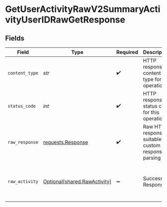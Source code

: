 # GetUserActivityRawV2SummaryActivityUserIDRawGetResponse


## Fields

| Field                                                                                                                                                                                                                                           | Type                                                                                                                                                                                                                                            | Required                                                                                                                                                                                                                                        | Description                                                                                                                                                                                                                                     | Example                                                                                                                                                                                                                                         |
| ----------------------------------------------------------------------------------------------------------------------------------------------------------------------------------------------------------------------------------------------- | ----------------------------------------------------------------------------------------------------------------------------------------------------------------------------------------------------------------------------------------------- | ----------------------------------------------------------------------------------------------------------------------------------------------------------------------------------------------------------------------------------------------- | ----------------------------------------------------------------------------------------------------------------------------------------------------------------------------------------------------------------------------------------------- | ----------------------------------------------------------------------------------------------------------------------------------------------------------------------------------------------------------------------------------------------- |
| `content_type`                                                                                                                                                                                                                                  | *str*                                                                                                                                                                                                                                           | :heavy_check_mark:                                                                                                                                                                                                                              | HTTP response content type for this operation                                                                                                                                                                                                   |                                                                                                                                                                                                                                                 |
| `status_code`                                                                                                                                                                                                                                   | *int*                                                                                                                                                                                                                                           | :heavy_check_mark:                                                                                                                                                                                                                              | HTTP response status code for this operation                                                                                                                                                                                                    |                                                                                                                                                                                                                                                 |
| `raw_response`                                                                                                                                                                                                                                  | [requests.Response](https://requests.readthedocs.io/en/latest/api/#requests.Response)                                                                                                                                                           | :heavy_check_mark:                                                                                                                                                                                                                              | Raw HTTP response; suitable for custom response parsing                                                                                                                                                                                         |                                                                                                                                                                                                                                                 |
| `raw_activity`                                                                                                                                                                                                                                  | [Optional[shared.RawActivity]](../../models/shared/rawactivity.md)                                                                                                                                                                              | :heavy_minus_sign:                                                                                                                                                                                                                              | Successful Response                                                                                                                                                                                                                             | {"activity":[{"timestamp":"2023-10-11T13:26:04.496628+00:00","data":{"data":"...provider_specific_data"},"provider_id":"e5834519-d3a1-4950-bbbb-6052976138ca","user_id":"84444cec-f307-47fb-9d53-8f7594bbaeb7","source_id":1,"priority_id":1}]} |